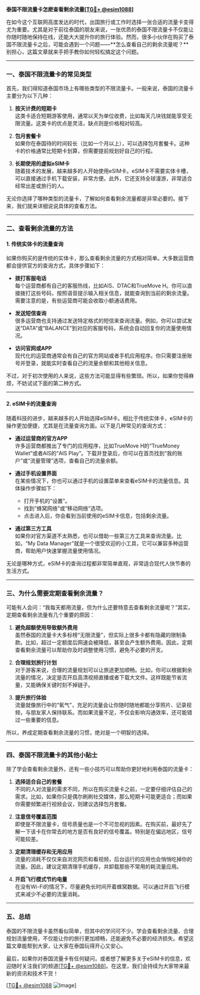 **泰国不限流量卡怎麽查看剩余流量[[TG💪+ @esim1088](https://t.me/s/esim1088)]**

在如今这个互联网高度发达的时代，出国旅行或工作时选择一张合适的流量卡变得尤为重要。尤其是对于前往泰国的朋友来说，一张优质的泰国不限流量卡不仅能让你随时随地保持在线，还能大大提升你的旅行体验。然而，很多小伙伴在购买了泰国不限流量卡之后，可能会遇到一个问题——**怎么查看自己的剩余流量呢？**别担心，这篇文章就来手把手教你如何轻松搞定这个问题。

---

### **一、泰国不限流量卡的常见类型**

首先，我们得知道泰国市场上有哪些类型的不限流量卡。一般来说，泰国的流量卡主要分为以下几种：

1. **按天计费的短期卡**  
   这类卡适合短期游客使用，通常以天为单位收费，比如每天几块钱就能享受无限流量。这类卡的优点是灵活，缺点则是价格相对较高。

2. **包月套餐卡**  
   如果你在泰国待的时间较长（比如一个月以上），可以选择包月套餐卡。这种卡的价格通常比短期卡划算，但需要提前规划好自己的行程。

3. **长期使用的虚拟eSIM卡**  
   随着技术的发展，越来越多的人开始使用eSIM卡。eSIM卡不需要实体卡槽，可以直接通过手机下载安装，非常方便。此外，它还支持全球漫游，非常适合经常出差或旅行的人。

无论你选择了哪种类型的流量卡，了解如何查看剩余流量都是非常必要的。接下来，我们就来详细说说具体的查看方法。

---

### **二、查看剩余流量的方法**

#### **1. 传统实体卡的流量查询**

如果你购买的是传统的实体卡，那么查看剩余流量的方式相对简单。大多数运营商都会提供官方的查询方式，具体步骤如下：

- **拨打客服电话**  
  每个运营商都有自己的客服热线，比如AIS、DTAC和TrueMove H。你可以直接拨打这些号码，按照语音提示输入相关信息，就能查询到当前的剩余流量。需要注意的是，有些运营商可能会收取小额通话费用。

- **发送短信查询**  
  很多运营商也支持通过发送特定格式的短信来查询流量。例如，你可以尝试发送“DATA”或“BALANCE”到对应的客服号码，系统会自动回复你的流量使用情况。

- **访问官网或APP**  
  现代化的运营商通常会有自己的官方网站或者手机应用程序。你只需要注册账号并登录，就能实时查看自己的流量余额和其他相关信息。

不过，对于初次使用的人来说，这些方法可能显得有些繁琐。所以，如果你觉得麻烦，不妨试试下面的第二种方式。

---

#### **2. eSIM卡的流量查询**

随着科技的进步，越来越多的人开始选择eSIM卡。相比于传统实体卡，eSIM卡的操作更加便捷，尤其是在流量查询方面。以下是几种常见的查询方式：

- **通过运营商的官方APP**  
  许多运营商都推出了专门的应用程序，比如TrueMove H的“TrueMoney Wallet”或者AIS的“AIS Play”。下载并登录后，你可以在首页找到“我的账户”或“流量管理”选项，查看自己的流量余额。

- **通过手机设置界面**  
  在某些情况下，你也可以通过手机的设置菜单来查看eSIM卡的流量信息。具体操作步骤如下：
  - 打开手机的“设置”。
  - 找到“蜂窝网络”或“移动网络”选项。
  - 点击进入后，你会看到当前使用的eSIM卡信息，包括剩余流量。

- **通过第三方工具**  
  如果你对官方渠道不太熟悉，也可以借助一些第三方工具来查询流量。比如，“My Data Manager”就是一个很受欢迎的小工具，它可以兼容多种运营商，帮助用户快速掌握流量使用情况。

无论是哪种方式，eSIM卡的查询过程都非常简单直观，非常适合现代人快节奏的生活方式。

---

### **三、为什么需要定期查看剩余流量？**

可能有人会问：“我每天都用流量，但为什么还要特意去查看剩余流量呢？”其实，定期查看剩余流量有几个重要的原因：

1. **避免超额使用导致额外费用**  
   虽然泰国的流量卡大多标榜“无限流量”，但实际上很多卡都有隐藏的限制条款。比如，超过一定额度后网速会被降低，甚至会产生额外费用。因此，定期查看剩余流量可以帮助你及时调整使用习惯，避免不必要的开支。

2. **合理规划旅行计划**  
   对于游客来说，合理的流量规划可以让旅途更加顺畅。比如，你可以根据剩余流量的情况，决定是否开启高清视频直播或者下载大文件。这样既能节省流量，又能确保关键时刻不掉链子。

3. **提升旅行体验**  
   流量就像旅行中的“氧气”，充足的流量会让你随时随地都能分享照片、记录视频，与朋友家人保持联系。而如果流量不足，不仅会影响沟通效率，还可能错过一些重要的信息。

所以，养成定期查看剩余流量的习惯，绝对是一个明智的选择。

---

### **四、泰国不限流量卡的其他小贴士**

除了学会查看剩余流量外，还有一些小技巧可以帮助你更好地利用泰国的流量卡：

1. **选择适合自己的套餐**  
   不同的人对流量的需求不同，所以在购买流量卡之前，一定要仔细评估自己的需求。比如，如果你只是偶尔刷刷社交媒体，那么短期卡可能更适合；而如果你需要频繁进行视频会议，则建议选择包月套餐。

2. **注意信号覆盖范围**  
   即使是不限流量卡，信号质量也是一个不可忽视的因素。在购买前，最好先了解一下该卡在你常去的地方是否有良好的信号覆盖。特别是在偏远地区，信号可能较差。

3. **定期清理缓存和无用应用**  
   流量的消耗不仅仅来自浏览网页和看视频，后台运行的应用也会悄悄吃掉你的流量。因此，建议定期清理手机缓存，并卸载那些不常用的耗流量应用。

4. **开启飞行模式节约电量**  
   在没有Wi-Fi的情况下，尽量避免长时间开着蜂窝数据。可以通过开启飞行模式来减少不必要的流量消耗。

---

### **五、总结**

泰国的不限流量卡虽然看似简单，但其中的学问可不少。学会查看剩余流量、合理规划流量使用，不仅能让你的旅行更加顺畅，还能避免不必要的经济损失。希望这篇文章能帮到大家，让大家在泰国玩得开心又安心。

最后，如果你对泰国流量卡有任何疑问，或者想了解更多关于eSIM卡的信息，欢迎随时关注我们的频道[[TG💪+ @esim1088](https://t.me/s/esim1088)]。在这里，我们会持续为大家带来最新的资讯和技术干货！

[[TG💪+ @esim1088](https://t.me/s/esim1088) ![Image](https://i.postimg.cc/4NQfJmqS/Snipaste-2025-05-13-00-14-12.png)]